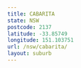 ```yaml
---
title: CABARITA
state: NSW
postcode: 2137
latitude: -33.85749
longitude: 151.103751
url: /nsw/cabarita/
layout: suburb
---
```

